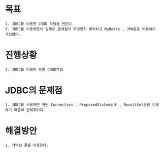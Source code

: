 # 목표
    1. JDBC를 이용한 CRUD 작업을 만든다.
    2. JDBC를 이용하면서 실제로 문제점이 무엇인지 파악하고 MyBatis , JPA등을 이용하여 개선한다.

# 진행상황
    1. JDBC를 이용한 회원 CRUD작업

# JDBC의 문제점
    1. JDBC를 사용하면 매번 Connection , PreparedStatement , ResultSet등을 이용하기 때문에 반복적이다.

# 해결방안
    1. 커넥션 풀을 이용한다.